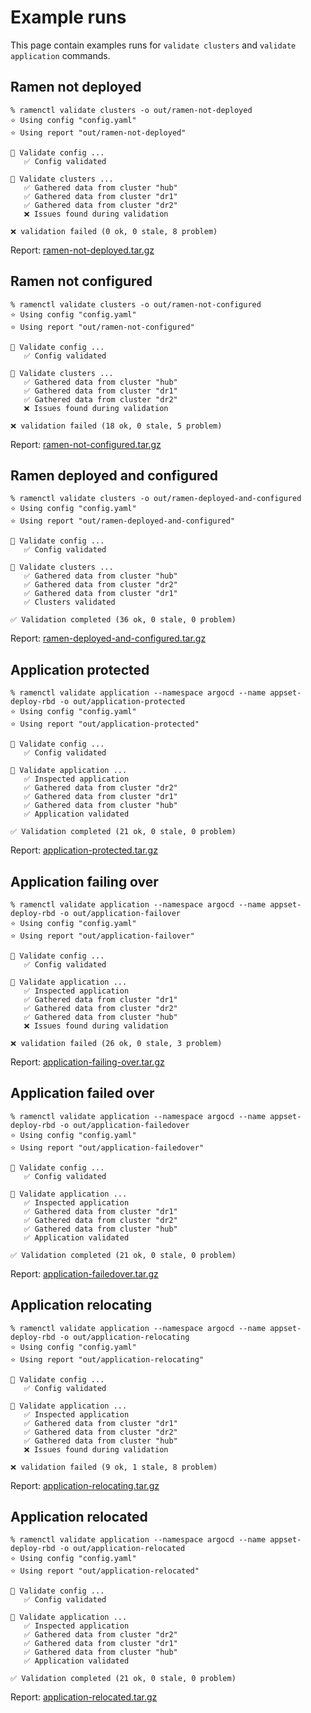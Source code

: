 # Example runs

This page contain examples runs for `validate clusters` and `validate
application` commands.

## Ramen not deployed

```console
% ramenctl validate clusters -o out/ramen-not-deployed
⭐ Using config "config.yaml"
⭐ Using report "out/ramen-not-deployed"

🔎 Validate config ...
   ✅ Config validated

🔎 Validate clusters ...
   ✅ Gathered data from cluster "hub"
   ✅ Gathered data from cluster "dr1"
   ✅ Gathered data from cluster "dr2"
   ❌ Issues found during validation

❌ validation failed (0 ok, 0 stale, 8 problem)
```

Report: [ramen-not-deployed.tar.gz](ramen-not-deployed.tar.gz)

## Ramen not configured

```console
% ramenctl validate clusters -o out/ramen-not-configured
⭐ Using config "config.yaml"
⭐ Using report "out/ramen-not-configured"

🔎 Validate config ...
   ✅ Config validated

🔎 Validate clusters ...
   ✅ Gathered data from cluster "hub"
   ✅ Gathered data from cluster "dr1"
   ✅ Gathered data from cluster "dr2"
   ❌ Issues found during validation

❌ validation failed (18 ok, 0 stale, 5 problem)
```

Report: [ramen-not-configured.tar.gz](ramen-not-configured.tar.gz)

## Ramen deployed and configured

```console
% ramenctl validate clusters -o out/ramen-deployed-and-configured
⭐ Using config "config.yaml"
⭐ Using report "out/ramen-deployed-and-configured"

🔎 Validate config ...
   ✅ Config validated

🔎 Validate clusters ...
   ✅ Gathered data from cluster "hub"
   ✅ Gathered data from cluster "dr2"
   ✅ Gathered data from cluster "dr1"
   ✅ Clusters validated

✅ Validation completed (36 ok, 0 stale, 0 problem)
```

Report: [ramen-deployed-and-configured.tar.gz](ramen-deployed-and-configured.tar.gz)

## Application protected

```console
% ramenctl validate application --namespace argocd --name appset-deploy-rbd -o out/application-protected
⭐ Using config "config.yaml"
⭐ Using report "out/application-protected"

🔎 Validate config ...
   ✅ Config validated

🔎 Validate application ...
   ✅ Inspected application
   ✅ Gathered data from cluster "dr2"
   ✅ Gathered data from cluster "dr1"
   ✅ Gathered data from cluster "hub"
   ✅ Application validated

✅ Validation completed (21 ok, 0 stale, 0 problem)
```

Report: [application-protected.tar.gz](application-protected.tar.gz)

## Application failing over

```console
% ramenctl validate application --namespace argocd --name appset-deploy-rbd -o out/application-failover
⭐ Using config "config.yaml"
⭐ Using report "out/application-failover"

🔎 Validate config ...
   ✅ Config validated

🔎 Validate application ...
   ✅ Inspected application
   ✅ Gathered data from cluster "dr1"
   ✅ Gathered data from cluster "dr2"
   ✅ Gathered data from cluster "hub"
   ❌ Issues found during validation

❌ validation failed (26 ok, 0 stale, 3 problem)
```

Report: [application-failing-over.tar.gz](application-failing-over.tar.gz)

## Application failed over

```console
% ramenctl validate application --namespace argocd --name appset-deploy-rbd -o out/application-failedover
⭐ Using config "config.yaml"
⭐ Using report "out/application-failedover"

🔎 Validate config ...
   ✅ Config validated

🔎 Validate application ...
   ✅ Inspected application
   ✅ Gathered data from cluster "dr1"
   ✅ Gathered data from cluster "dr2"
   ✅ Gathered data from cluster "hub"
   ✅ Application validated

✅ Validation completed (21 ok, 0 stale, 0 problem)
```

Report: [application-failedover.tar.gz](application-failedover.tar.gz)

## Application relocating

```console
% ramenctl validate application --namespace argocd --name appset-deploy-rbd -o out/application-relocating
⭐ Using config "config.yaml"
⭐ Using report "out/application-relocating"

🔎 Validate config ...
   ✅ Config validated

🔎 Validate application ...
   ✅ Inspected application
   ✅ Gathered data from cluster "dr1"
   ✅ Gathered data from cluster "dr2"
   ✅ Gathered data from cluster "hub"
   ❌ Issues found during validation

❌ validation failed (9 ok, 1 stale, 8 problem)
```

Report: [application-relocating.tar.gz](application-relocating.tar.gz)

## Application relocated

```console
% ramenctl validate application --namespace argocd --name appset-deploy-rbd -o out/application-relocated 
⭐ Using config "config.yaml"
⭐ Using report "out/application-relocated"

🔎 Validate config ...
   ✅ Config validated

🔎 Validate application ...
   ✅ Inspected application
   ✅ Gathered data from cluster "dr2"
   ✅ Gathered data from cluster "dr1"
   ✅ Gathered data from cluster "hub"
   ✅ Application validated

✅ Validation completed (21 ok, 0 stale, 0 problem)
```

Report: [application-relocated.tar.gz](application-relocated.tar.gz)
